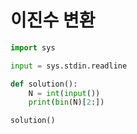# 이진수 변환

```python
import sys

input = sys.stdin.readline

def solution():
    N = int(input())
    print(bin(N)[2:])

solution()
```

